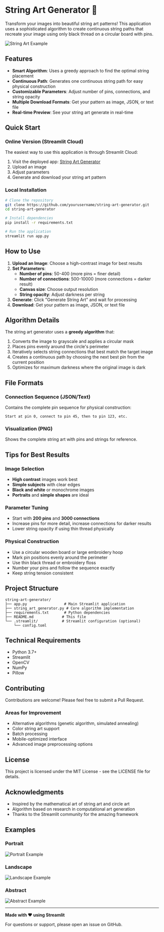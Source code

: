 # String Art Generator 🎨

Transform your images into beautiful string art patterns! This application uses a sophisticated algorithm to create continuous string paths that recreate your image using only black thread on a circular board with pins.

![String Art Example](https://via.placeholder.com/600x300/000000/FFFFFF?text=String+Art+Generator)

## Features

- **Smart Algorithm**: Uses a greedy approach to find the optimal string placement
- **Continuous Path**: Generates one continuous string path for easy physical construction
- **Customizable Parameters**: Adjust number of pins, connections, and string opacity
- **Multiple Download Formats**: Get your pattern as image, JSON, or text file
- **Real-time Preview**: See your string art generate in real-time

## Quick Start

### Online Version (Streamlit Cloud)

The easiest way to use this application is through Streamlit Cloud:

1. Visit the deployed app: [String Art Generator](your-app-url-here)
2. Upload an image
3. Adjust parameters
4. Generate and download your string art pattern

### Local Installation

```bash
# Clone the repository
git clone https://github.com/yourusername/string-art-generator.git
cd string-art-generator

# Install dependencies
pip install -r requirements.txt

# Run the application
streamlit run app.py
```

## How to Use

1. **Upload an Image**: Choose a high-contrast image for best results
2. **Set Parameters**:
   - **Number of pins**: 50-400 (more pins = finer detail)
   - **Number of connections**: 500-10000 (more connections = darker result)
   - **Canvas size**: Choose output resolution
   - **String opacity**: Adjust darkness per string
3. **Generate**: Click "Generate String Art" and wait for processing
4. **Download**: Get your pattern as image, JSON, or text file

## Algorithm Details

The string art generator uses a **greedy algorithm** that:

1. Converts the image to grayscale and applies a circular mask
2. Places pins evenly around the circle's perimeter  
3. Iteratively selects string connections that best match the target image
4. Creates a continuous path by choosing the next best pin from the current position
5. Optimizes for maximum darkness where the original image is dark

## File Formats

### Connection Sequence (JSON/Text)
Contains the complete pin sequence for physical construction:
```
Start at pin 0, connect to pin 45, then to pin 123, etc.
```

### Visualization (PNG)
Shows the complete string art with pins and strings for reference.

## Tips for Best Results

### Image Selection
- **High contrast** images work best
- **Simple subjects** with clear edges
- **Black and white** or monochrome images
- **Portraits** and **simple shapes** are ideal

### Parameter Tuning
- Start with **200 pins** and **3000 connections**
- Increase pins for more detail, increase connections for darker results
- Lower string opacity if using thin thread physically

### Physical Construction
- Use a circular wooden board or large embroidery hoop
- Mark pin positions evenly around the perimeter
- Use thin black thread or embroidery floss
- Number your pins and follow the sequence exactly
- Keep string tension consistent

## Project Structure

```
string-art-generator/
├── app.py                 # Main Streamlit application
├── string_art_generator.py # Core algorithm implementation
├── requirements.txt       # Python dependencies
├── README.md             # This file
└── .streamlit/           # Streamlit configuration (optional)
    └── config.toml
```

## Technical Requirements

- Python 3.7+
- Streamlit
- OpenCV
- NumPy
- Pillow

## Contributing

Contributions are welcome! Please feel free to submit a Pull Request.

### Areas for Improvement
- Alternative algorithms (genetic algorithm, simulated annealing)
- Color string art support
- Batch processing
- Mobile-optimized interface
- Advanced image preprocessing options

## License

This project is licensed under the MIT License - see the LICENSE file for details.

## Acknowledgments

- Inspired by the mathematical art of string art and circle art
- Algorithm based on research in computational art generation
- Thanks to the Streamlit community for the amazing framework

## Examples

### Portrait
![Portrait Example](https://via.placeholder.com/300x300/000000/FFFFFF?text=Portrait+Example)

### Landscape  
![Landscape Example](https://via.placeholder.com/300x300/000000/FFFFFF?text=Landscape+Example)

### Abstract
![Abstract Example](https://via.placeholder.com/300x300/000000/FFFFFF?text=Abstract+Example)

---

**Made with ❤️ using Streamlit**

For questions or support, please open an issue on GitHub.
